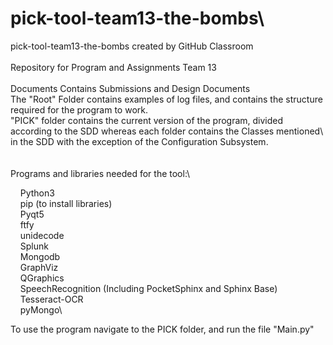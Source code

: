 # pick-tool-team13-the-bombs\
pick-tool-team13-the-bombs created by GitHub Classroom\
\
Repository for Program and Assignments Team 13\
\
Documents Contains Submissions and Design Documents\
The "Root" Folder contains examples of log files, and contains the structure required for the program to work.\
"PICK" folder contains the current version of the program, divided according to the SDD whereas each folder contains the Classes mentioned\ in the SDD with the exception of the Configuration Subsystem.\
\
\
Programs and libraries needed for the tool:\

&nbsp;&nbsp;&nbsp;&nbsp;Python3\
&nbsp;&nbsp;&nbsp;&nbsp;pip (to install libraries)\
&nbsp;&nbsp;&nbsp;&nbsp;Pyqt5\
&nbsp;&nbsp;&nbsp;&nbsp;ftfy\
&nbsp;&nbsp;&nbsp;&nbsp;unidecode\
&nbsp;&nbsp;&nbsp;&nbsp;Splunk\
&nbsp;&nbsp;&nbsp;&nbsp;Mongodb\
&nbsp;&nbsp;&nbsp;&nbsp;GraphViz\
&nbsp;&nbsp;&nbsp;&nbsp;QGraphics\
&nbsp;&nbsp;&nbsp;&nbsp;SpeechRecognition (Including PocketSphinx and Sphinx Base)\
&nbsp;&nbsp;&nbsp;&nbsp;Tesseract-OCR\
&nbsp;&nbsp;&nbsp;&nbsp;pyMongo\
	

To use the program navigate to the PICK folder, and run the file "Main.py"
